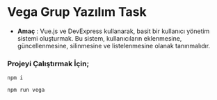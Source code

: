 
# Vega Grup Yazılım Task

- **Amaç** : Vue.js ve DevExpress kullanarak, basit bir kullanıcı yönetim sistemi oluşturmak. Bu sistem, kullanıcıların eklenmesine, güncellenmesine, silinmesine ve listelenmesine olanak tanınmalıdır.

### Projeyi Çalıştırmak İçin;

`npm i`

`npm run vega`
